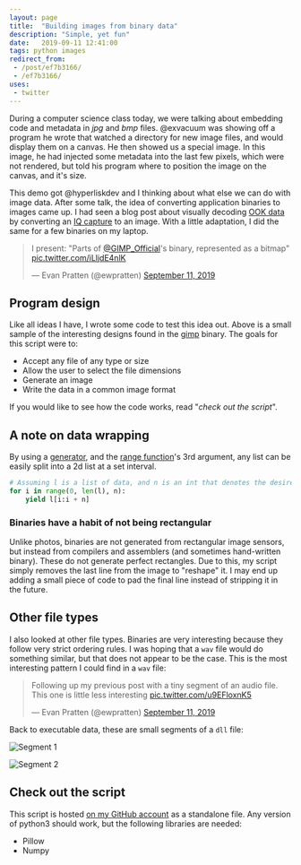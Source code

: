 ```yaml
---
layout: page
title:  "Building images from binary data"
description: "Simple, yet fun"
date:   2019-09-11 12:41:00
tags: python images
redirect_from: 
 - /post/ef7b3166/
 - /ef7b3166/
uses:
 - twitter
---
```


During a computer science class today, we were talking about embedding code and metadata in *jpg* and *bmp* files. @exvacuum was showing off a program he wrote that watched a directory for new image files, and would display them on a canvas. He then showed us a special image. In this image, he had injected some metadata into the last few pixels, which were not rendered, but told his program where to position the image on the canvas, and it's size.

This demo got @hyperliskdev and I thinking about what else we can do with image data. After some talk, the idea of converting application binaries to images came up. I had seen a blog post about visually decoding [OOK data](https://en.wikipedia.org/wiki/On%E2%80%93off_keying) by converting an [IQ capture](http://www.ni.com/tutorial/4805/en/) to an image. With a little adaptation, I did the same for a few binaries on my laptop.


<!-- Tweet embed -->
<blockquote class="twitter-tweet"><p lang="en" dir="ltr">I present: &quot;Parts of <a href="https://twitter.com/GIMP_Official?ref_src=twsrc%5Etfw">@GIMP_Official</a>&#39;s binary, represented as a bitmap&quot; <a href="https://t.co/iLljdE4nlK">pic.twitter.com/iLljdE4nlK</a></p>&mdash; Evan Pratten (@ewpratten) <a href="https://twitter.com/ewpratten/status/1171801959197794304?ref_src=twsrc%5Etfw">September 11, 2019</a></blockquote> 

## Program design
Like all ideas I have, I wrote some code to test this idea out. Above is a small sample of the interesting designs found in the [gimp]() binary. The goals for this script were to:

 - Accept any file of any type or size
 - Allow the user to select the file dimensions
 - Generate an image
 - Write the data in a common image format

If you would like to see how the code works, read "*check out the script*".

## A note on data wrapping
By using a [generator](https://wiki.python.org/moin/Generators), and the [range function](https://docs.python.org/3/library/functions.html#func-range)'s 3rd argument, any list can be easily split into a 2d list at a set interval.

```python
# Assuming l is a list of data, and n is an int that denotes the desired split location
for i in range(0, len(l), n):
    yield l[i:i + n]
```

### Binaries have a habit of not being rectangular
Unlike photos, binaries are not generated from rectangular image sensors, but instead from compilers and assemblers (and sometimes hand-written binary). These do not generate perfect rectangles. Due to this, my script simply removes the last line from the image to "reshape" it. I may end up adding a small piece of code to pad the final line instead of stripping it in the future.

## Other file types
I also looked at other file types. Binaries are very interesting because they follow very strict ordering rules. I was hoping that a `wav` file would do something similar, but that does not appear to be the case. This is the most interesting pattern I could find in a `wav` file:

<blockquote class="twitter-tweet"><p lang="en" dir="ltr">Following up my previous post with a tiny segment of an audio file. This one is little less interesting <a href="https://t.co/u9EFloxnK5">pic.twitter.com/u9EFloxnK5</a></p>&mdash; Evan Pratten (@ewpratten) <a href="https://twitter.com/ewpratten/status/1171883910827040774?ref_src=twsrc%5Etfw">September 11, 2019</a></blockquote> 

Back to executable data, these are small segments of a `dll` file:

![Segment 1](/assets/images/dll.png)

![Segment 2](/assets/images/dll2.png)

## Check out the script
This script is hosted [on my GitHub account](https://github.com/Ewpratten/binmap) as a standalone file. Any version of python3 should work, but the following libraries are needed:

 - Pillow
 - Numpy